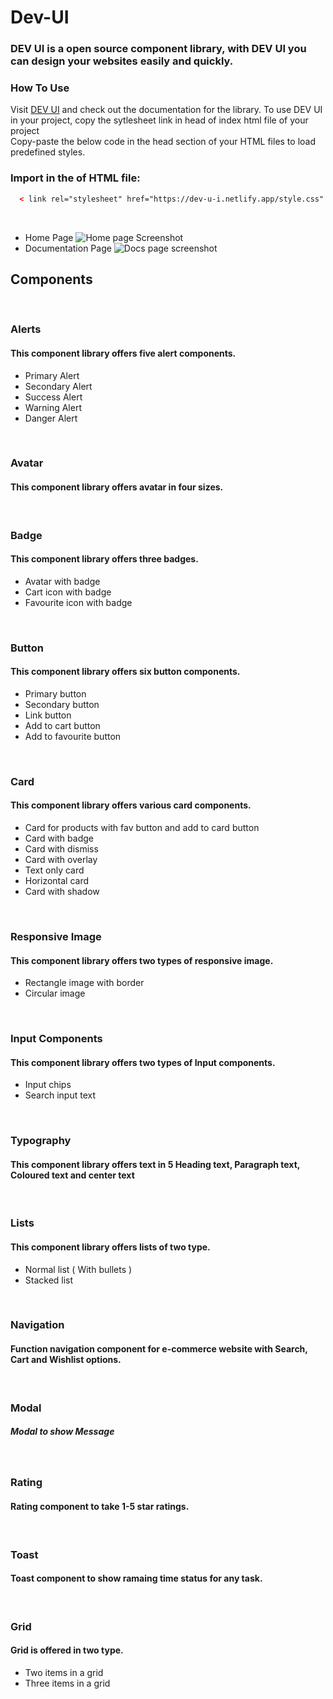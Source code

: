# Dev-UI
### DEV UI is a open source component library, with DEV UI you can design your websites easily and quickly.
### **How To Use**

Visit [DEV UI](https://dev-u-i.netlify.app/) and check out the documentation for the library. To use DEV UI in your project, copy the sytlesheet link in head of index html file of your project
<br />
Copy-paste the below code in the head section of your HTML files to load predefined styles. 

### Import in the <head> of HTML file:
```HTML 
  < link rel="stylesheet" href="https://dev-u-i.netlify.app/style.css" /> 
```
<br/>
  
  - Home Page
 ![Home page Screenshot](https://user-images.githubusercontent.com/48398959/155181555-6e28fee6-da29-45da-9099-18e114522bab.png)
  - Documentation Page
 ![Docs page screenshot](https://user-images.githubusercontent.com/48398959/155181605-31349b20-9dad-468b-94f9-4bc5f4026faa.png)

## Components
<br/>
  
### Alerts
 #### This component library offers five alert components.
 - Primary Alert
 - Secondary Alert
 - Success Alert
 - Warning Alert
 - Danger Alert
 <br/>
 
### Avatar
 #### This component library offers avatar in four sizes.
 <br/>
 
### Badge
 #### This component library offers three badges.
 - Avatar with badge
 - Cart icon with badge
 - Favourite icon with badge
 <br/>
 
 ### Button
  #### This component library offers six button components.
 - Primary button
 - Secondary button
 - Link button
 - Add to cart button
 - Add to favourite button
 <br/>
 
 ### Card
  #### This component library offers various card components.
 - Card for products with fav button and add to card button
 - Card with badge
 - Card with dismiss
 - Card with overlay
 - Text only card
 - Horizontal card
 - Card with shadow
 <br/>
 
 ### Responsive Image
  #### This component library offers two types of responsive image.
 - Rectangle image with border
 - Circular image
  <br/>
 
 ### Input Components
  #### This component library offers two types of Input components.
 - Input chips
 - Search input text
  <br/>
  
 ### Typography
  #### This component library offers text in 5 Heading text, Paragraph text, Coloured text and center text 
  <br/>
  
 ### Lists
  #### This component library offers lists of two type.
  - Normal list ( With bullets )
  - Stacked list
  <br/>
  
 ### Navigation
  #### Function navigation component for e-commerce website with Search, Cart and Wishlist options.
  <br/>
  
 ### Modal
  ##### Modal to show Message 
  <br/>
  
 ### Rating
  #### Rating component to take 1-5 star ratings.
  <br/>
  
 ### Toast
  #### Toast component to show ramaing time status for any task.
  <br/>
  
 ### Grid
  #### Grid is offered in two type.
  - Two items in a grid
  - Three items in a grid
 
 
 
